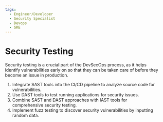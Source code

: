 ```yaml
---
tags:
  - Engineer/Developer
  - Security Specialist
  - Devops
  - SRE
---
```


# Security Testing

Security testing is a crucial part of the DevSecOps process, as it helps identify vulnerabilities early on so that they can be taken care of before they become an issue in production.

1. Integrate SAST tools into the CI/CD pipeline to analyze source code for vulnerabilities.
2. Use DAST tools to test running applications for security issues.
3. Combine SAST and DAST approaches with IAST tools for comprehensive security testing.
4. Implement fuzz testing to discover security vulnerabilities by inputting random data.
